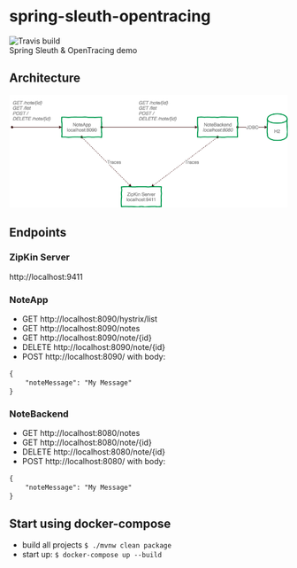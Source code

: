 # spring-sleuth-opentracing 
![Travis build](https://travis-ci.org/MrBW/spring-sleuth-opentracing.svg?branch=master)<br>
Spring Sleuth &amp; OpenTracing demo

## Architecture
![Architecture](/docs/OpenTracingDemo.png)

## Endpoints
### ZipKin Server
http://localhost:9411

### NoteApp
- GET http://localhost:8090/hystrix/list
- GET http://localhost:8090/notes
- GET http://localhost:8090/note/{id}
- DELETE http://localhost:8090/note/{id}
- POST http://localhost:8090/
with body:
```
{
    "noteMessage": "My Message"
}
```

### NoteBackend
- GET http://localhost:8080/notes
- GET http://localhost:8080/note/{id}
- DELETE http://localhost:8080/note/{id}
- POST http://localhost:8080/
with body:
```
{
    "noteMessage": "My Message"
}
```

## Start using docker-compose
* build all projects ```$ ./mvnw clean package```
* start up: ```$ docker-compose up --build```
